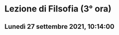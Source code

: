 # Lezione di Filsofia (3° ora) 
## Lunedì 27 settembre 2021, 10:14:00


<!--stackedit_data:
eyJoaXN0b3J5IjpbMTc0MTE4MDU5Nl19
-->